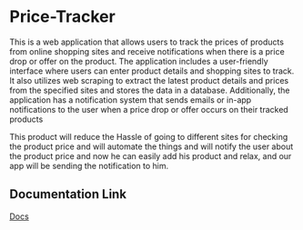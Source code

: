 # Price-Tracker

This is a web application that allows users to track the prices of products from online shopping sites and receive notifications when there is a price drop or offer on the product. The application includes a user-friendly interface where users can enter product details and shopping sites to track. It also utilizes web scraping to extract the latest product details and prices from the specified sites and stores the data in a database. Additionally, the application has a notification system that sends emails or in-app notifications to the user when a price drop or offer occurs on their tracked products

This product will reduce the Hassle of going to different sites for checking the product price and will automate the things and will notify the user about the product price and now he can easily add his product and relax, and our app will be sending the notification to him.



## Documentation Link 

<a  target="_blank" href="https://docs.google.com/document/d/1mnnNtCR-2ijMbz4-Q8HYMh9HCkWjgQsxS0MAF1xq4xE/edit?usp=sharing">Docs</a>
